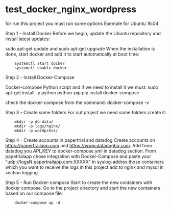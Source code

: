 # test_docker_nginx_wordpress

for run this project you must run some options
Exemple for Ubuntu 16.04

Step 1 - Install Docker
Before we begin, update the Ubuntu repository and install latest updates:

sudo apt-get update and sudo apt-get upgrade
When the installation is done, start docker and add it to start automatically at boot time:

        systemctl start docker
        systemctl enable docker

Step 2 - Install Docker-Compose

Docker-compose Python script and if we need to install it we must:
        sudo apt-get install -y python python-pip
        pip install docker-compose

check the docker-compose from the command:
        docker-compose -v

Step 3 - Create some folders
For out project we need some folders create it:

        mkdir -p db-data/
        mkdir -p logs/nginx/
        mkdir -p wordpress/

Step 4 - Create accounts in papertrial and datadog
Create accounts on https://papertrailapp.com and https://www.datadoghq.com. Add from datadog you API_KEY to docker-compose.yml in datadog section. 
From papetrialapp chose integration with Docker-Compose and paste your "udp://logsN.papertrailapp.com:XXXXX" in syslog-addres those containers which you want to receive the logs in this project add to nginx and mysql in section logging.

Step 5 - Run Docker-compose
Start to create the new containers with docker compose. Go to the project directory and start the new containers based on our compose file:

        docker-compose up -d
